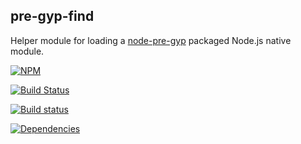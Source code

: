 ## pre-gyp-find

Helper module for loading a [node-pre-gyp](https://github.com/mapbox/node-pre-gyp) packaged Node.js native module.

[![NPM](https://nodei.co/npm/pre-gyp-find.png)](https://nodei.co/npm/pre-gyp-find/)

[![Build Status](https://api.travis-ci.org/mapbox/pre-gyp-find.svg)](https://travis-ci.org/mapbox/pre-gyp-find)

[![Build status](https://ci.appveyor.com/api/projects/status/n6l9796p4vigsk0e)](https://ci.appveyor.com/project/springmeyer/pre-gyp-find)

[![Dependencies](https://david-dm.org/mapbox/pre-gyp-find.svg)](https://david-dm.org/mapbox/pre-gyp-find)
